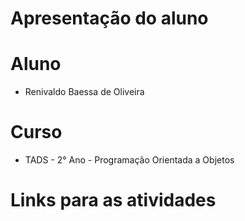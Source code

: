# Apresentação do aluno
# Aluno
+ Renivaldo Baessa de Oliveira
# Curso
+ TADS - 2° Ano - Programação Orientada a Objetos
# Links para as atividades
